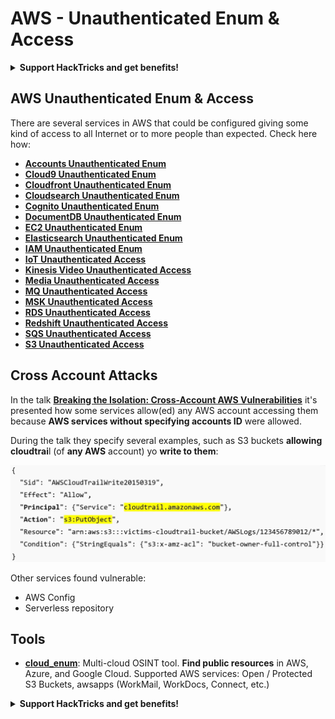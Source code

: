 # AWS - Unauthenticated Enum & Access

<details>

<summary><strong>Support HackTricks and get benefits!</strong></summary>

* If you want to see your **company advertised in HackTricks** or if you want access to the **latest version of the PEASS or download HackTricks in PDF** Check the [**SUBSCRIPTION PLANS**](https://github.com/sponsors/carlospolop)!
* Get the [**official PEASS & HackTricks swag**](https://peass.creator-spring.com)
* Discover [**The PEASS Family**](https://opensea.io/collection/the-peass-family), our collection of exclusive [**NFTs**](https://opensea.io/collection/the-peass-family)
* **Join the** 💬 [**Discord group**](https://discord.gg/hRep4RUj7f) or the [**telegram group**](https://t.me/peass) or **follow** me on **Twitter** 🐦 [**@carlospolopm**](https://twitter.com/carlospolopm)**.**
* **Share your hacking tricks by submitting PRs to the** [**HackTricks**](https://github.com/carlospolop/hacktricks) and [**HackTricks Cloud**](https://github.com/carlospolop/hacktricks-cloud) github repos.

</details>

## AWS Unauthenticated Enum & Access

There are several services in AWS that could be configured giving some kind of access to all Internet or to more people than expected. Check here how:

* ****[**Accounts Unauthenticated Enum**](aws-accounts-unauthenticated-enum.md)****
* ****[**Cloud9 Unauthenticated Enum**](aws-cloud9-unauthenticated-enum.md)****
* ****[**Cloudfront Unauthenticated Enum**](aws-cloudfront-unauthenticated-enum.md)****
* ****[**Cloudsearch Unauthenticated Enum**](aws-cloudsearch-enum.md)****
* ****[**Cognito Unauthenticated Enum**](aws-cognito-unauthenticated-enum.md)****
* ****[**DocumentDB Unauthenticated Enum**](aws-documentdb-enum.md)****
* ****[**EC2 Unauthenticated Enum**](aws-ec2-unauthenticated-enum.md)****
* ****[**Elasticsearch Unauthenticated Enum**](aws-elasticsearch-unauthenticated-enum.md)****
* ****[**IAM Unauthenticated Enum**](aws-iam-unauthenticated-enum.md)****
* ****[**IoT Unauthenticated Access**](aws-iot-unauthenticated-enum.md)****
* ****[**Kinesis Video Unauthenticated Access**](aws-kinesis-video-unauthenticated-enum.md)****
* ****[**Media Unauthenticated Access**](aws-media-unauthenticated-enum.md)****
* ****[**MQ Unauthenticated Access**](aws-mq-unauthenticated-enum.md)****
* ****[**MSK Unauthenticated Access**](aws-msk-unauthenticated-enum.md)****
* ****[**RDS Unauthenticated Access**](aws-rds-unauthenticated-enum.md)****
* ****[**Redshift Unauthenticated Access**](aws-redshift-unauthenticated-enum.md)****
* ****[**SQS Unauthenticated Access**](aws-sqs-unauthenticated-enum.md)****
* ****[**S3 Unauthenticated Access**](aws-s3-unauthenticated-enum.md)****

## Cross Account Attacks

In the talk [**Breaking the Isolation: Cross-Account AWS Vulnerabilities**](https://www.youtube.com/watch?v=JfEFIcpJ2wk) it's presented how some services allow(ed) any AWS account accessing them because **AWS services without specifying accounts ID** were allowed.

During the talk they specify several examples, such as S3 buckets **allowing cloudtrai**l (of **any AWS** account) yo **write to them**:

![](<../../../.gitbook/assets/image (38) (1).png>)

Other services found vulnerable:

* AWS Config
* Serverless repository

## Tools

* [**cloud\_enum**](https://github.com/initstring/cloud\_enum): Multi-cloud OSINT tool. **Find public resources** in AWS, Azure, and Google Cloud. Supported AWS services: Open / Protected S3 Buckets, awsapps (WorkMail, WorkDocs, Connect, etc.)

<details>

<summary><strong>Support HackTricks and get benefits!</strong></summary>

* If you want to see your **company advertised in HackTricks** or if you want access to the **latest version of the PEASS or download HackTricks in PDF** Check the [**SUBSCRIPTION PLANS**](https://github.com/sponsors/carlospolop)!
* Get the [**official PEASS & HackTricks swag**](https://peass.creator-spring.com)
* Discover [**The PEASS Family**](https://opensea.io/collection/the-peass-family), our collection of exclusive [**NFTs**](https://opensea.io/collection/the-peass-family)
* **Join the** 💬 [**Discord group**](https://discord.gg/hRep4RUj7f) or the [**telegram group**](https://t.me/peass) or **follow** me on **Twitter** 🐦 [**@carlospolopm**](https://twitter.com/carlospolopm)**.**
* **Share your hacking tricks by submitting PRs to the** [**HackTricks**](https://github.com/carlospolop/hacktricks) and [**HackTricks Cloud**](https://github.com/carlospolop/hacktricks-cloud) github repos.

</details>
